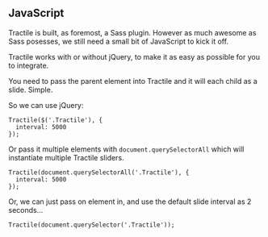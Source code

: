 ## JavaScript

Tractile is built, as foremost, a Sass plugin. However as much awesome as Sass posesses, we still need a small bit of JavaScript to kick it off.

Tractile works with or without jQuery, to make it as easy as possible for you to integrate.

You need to pass the parent element into Tractile and it will each child as a slide. Simple.

So we can use jQuery:

    Tractile($('.Tractile'), {
      interval: 5000
    });
  
Or pass it multiple elements with `document.querySelectorAll` which will instantiate multiple Tractile sliders.
  
    Tractile(document.querySelectorAll('.Tractile'), {
      interval: 5000
    });
  

Or, we can just pass on element in, and use the default slide interval as 2 seconds...

    Tractile(document.querySelector('.Tractile'));
